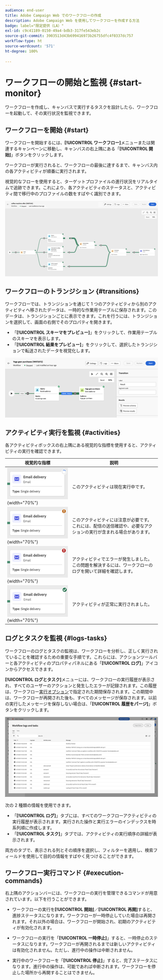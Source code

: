 ```yaml
---
audience: end-user
title: Adobe Campaign Web でのワークフローの作成
description: Adobe Campaign Web を使用してワークフローを作成する方法
badge: label="限定提供（LA）"
exl-id: c9c41189-0150-49a4-bdb3-317fe543eb2c
source-git-commit: 3903513d43b699416973b26755dfc4f0337dc757
workflow-type: ht
source-wordcount: '571'
ht-degree: 100%

---
```


# ワークフローの開始と監視 {#start-monitor}

ワークフローを作成し、キャンバスで実行するタスクを設計したら、ワークフローを起動して、その実行状況を監視できます。

## ワークフローを開始 {#start}

ワークフローを開始するには、**[!UICONTROL ワークフロー]**&#x200B;メニューまたは関連するキャンペーンに移動し、キャンバスの右上隅にある「**[!UICONTROL 開始]**」ボタンをクリックします。

ワークフローが実行されると、ワークフローの最後に達するまで、キャンバス内の各アクティビティが順番に実行されます。

視覚的なフローを使用すると、ターゲットプロファイルの進行状況をリアルタイムで追跡できます。これにより、各アクティビティのステータスと、アクティビティ間で移行中のプロファイルの数をすばやく識別できます。

![](assets/workflow-execution.png)

## ワークフローのトランジション {#transitions}

ワークフローでは、トランジションを通じて 1 つのアクティビティから別のアクティビティへ移されたデータは、一時的な作業用テーブルに保存されます。このデータは、トランジションごとに表示できます。これを行うには、トランジションを選択して、画面の右側でそのプロパティを開きます。

* 「**[!UICONTROL スキーマをプレビュー]**」をクリックして、作業用テーブルのスキーマを表示します。
* 「**[!UICONTROL 結果をプレビュー]**」をクリックして、選択したトランジションで転送されたデータを視覚化します。

![](assets/transition.png)

## アクティビティ実行を監視 {#activities}

各アクティビティボックスの右上隅にある視覚的な指標を使用すると、アクティビティの実行を確認できます。

| 視覚的な指標 | 説明 |
|-----|------------|
| ![](assets/activity-status-pending.png){width="70%"} | このアクティビティは現在実行中です。 |
| ![](assets/activity-status-orange.png){width="70%"} | このアクティビティには注意が必要です。これには、配信の送信確認や、必要なアクションの実行が含まれる場合があります。 |
| ![](assets/activity-status-red.png){width="70%"} | アクティビティでエラーが発生しました。この問題を解決するには、ワークフローのログを開いて詳細を確認します。 |
| ![](assets/activity-status-green.png){width="70%"} | アクティビティが正常に実行されました。 |

## ログとタスクを監視 {#logs-tasks}

ワークフローのログとタスクの監視は、ワークフローを分析し、正しく実行されていることを確認するための重要な手順です。これらには、アクションツールバーと各アクティビティのプロパティパネルにある「**[!UICONTROL ログ]**」アイコンからアクセスできます。

**[!UICONTROL ログとタスク]**&#x200B;メニューには、ワークフローの実行履歴が表示され、すべてのユーザーのアクションと発生したエラーが記録されます。この履歴は、ワークフロー[実行オプション](workflow-settings.md)で指定された期間保存されます。この期間中は、ワークフローが再開された後も、すべてのメッセージが保存されます。以前の実行したメッセージを保存しない場合は、「**[!UICONTROL 履歴をパージ]**」ボタンをクリックします。

![](assets/workflow-logs.png)

次の 2 種類の情報を使用できます。

* 「**[!UICONTROL ログ]**」タブには、すべてのワークフローアクティビティの実行履歴が表示されます。実行された操作と実行エラーのインデックスを時系列順に作成します。
* 「**[!UICONTROL タスク]**」タブでは、アクティビティの実行順序の詳細が表示されます。

両方のタブで、表示される列とその順序を選択し、フィルターを適用し、検索フィールドを使用して目的の情報をすばやく見つけることができます。

## ワークフロー実行コマンド {#execution-commands}

右上隅のアクションバーには、ワークフローの実行を管理できるコマンドが用意されています。以下を行うことができます。

* ワークフローの実行を&#x200B;**[!UICONTROL 開始]**／**[!UICONTROL 再開]**&#x200B;すると、進捗ステータスになります。ワークフローが一時停止していた場合は再開されます。それ以外の場合は、ワークフローが開始され、初期のアクティビティが有効化されます。

* ワークフローの実行を「**[!UICONTROL 一時停止]**」すると、一時停止のステータスになります。ワークフローが再開されるまでは新しいアクティビティは有効化されません。ただし、進行中の操作は中断されません。

* 実行中のワークフローを「**[!UICONTROL 停止]**」すると、完了ステータスになります。進行中の操作は、可能であれば中断されます。ワークフローを停止した場所から再開することはできません。
